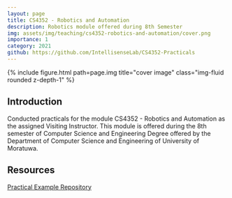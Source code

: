 ```yaml
---
layout: page
title: CS4352 - Robotics and Automation
description: Robotics module offered during 8th Semester
img: assets/img/teaching/cs4352-robotics-and-automation/cover.png
importance: 1
category: 2021
github: https://github.com/IntellisenseLab/CS4352-Practicals
---
```


<div class="row">
    <div class="col-sm mt-3 mt-md-0">
        {% include figure.html path=page.img title="cover image" class="img-fluid rounded z-depth-1" %}
    </div>
</div>

<h2>Introduction</h2>

Conducted practicals for the module CS4352 - Robotics and Automation as the assigned Visiting Instructor. This module is offered during the 8th semester of Computer Science and Engineering Degree offered by the Department of Computer Science and Engineering of University of Moratuwa.

<h2>Resources</h2>

<div class="row ml-1 mr-1 p-0">
    <div class="icon" data-toggle="tooltip" title="Code Repository">
        <a href="{{ page.github }}"><i class="fab fa-github gh-icon"></i> Practical Example Repository</a>
    </div>
</div>